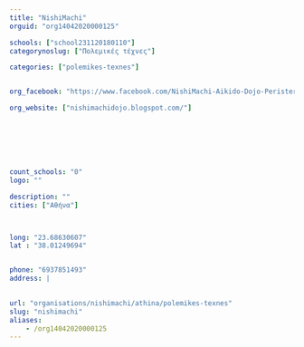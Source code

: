 ```yaml
---
title: "NishiMachi"
orguid: "org14042020000125"

schools: ["school231120180110"]
categorynoslug: ["Πολεμικές τέχνες"]

categories: ["polemikes-texnes"]


org_facebook: "https://www.facebook.com/NishiMachi-Aikido-Dojo-Peristeri-241039147516/"

org_website: ["nishimachidojo.blogspot.com/"]







count_schools: "0"
logo: ""

description: ""
cities: ["Αθήνα"]



long: "23.68630607"
lat : "38.01249694"


phone: "6937851493"
address: |
    

url: "organisations/nishimachi/athina/polemikes-texnes"
slug: "nishimachi"
aliases:
    - /org14042020000125
---
```



